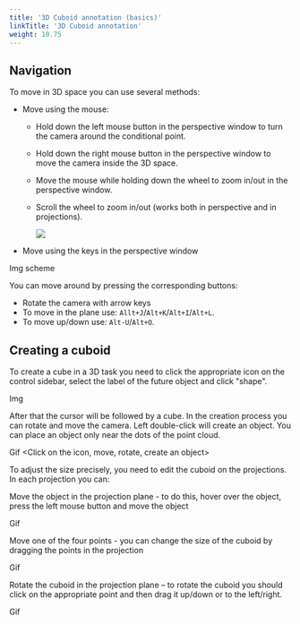 ```yaml
---
title: '3D Cuboid annotation (basics)'
linkTitle: '3D Cuboid annotation'
weight: 10.75
---
```


## Navigation

To move in 3D space you can use several methods:
- Move using the mouse:
  - Hold down the left mouse button in the perspective window to turn the camera around the conditional point.
  - Hold down the right mouse button in the perspective window to move the camera inside the 3D space.
  - Move the mouse while holding down the wheel to zoom in/out in the perspective window.
  - Scroll the wheel to zoom in/out (works both in perspective and in projections).

    ![](/images/!!!.gif)

- Move using the keys in the perspective window

Img scheme

You can move around by pressing the corresponding buttons:
  - Rotate the camera with arrow keys
  - To move in the plane use: `Allt+J`/`Alt+K`/`Alt+I`/`Alt+L`.
  - To move up/down use: `Alt-U`/`Alt+O`.

## Creating a cuboid

To create a cube in a 3D task you need to click the appropriate icon on the control sidebar, select the label of the future object and click "shape".

Img

After that the cursor will be followed by a cube. In the creation process you can rotate and move the camera.
Left double-click will create an object.
You can place an object only near the dots of the point cloud.

Gif <Click on the icon, move, rotate, create an object>

To adjust the size precisely, you need to edit the cuboid on the projections.
In each projection you can:

Move the object in the projection plane - to do this, hover over the object, press the left mouse button and move the object

Gif

Move one of the four points - you can change the size of the cuboid by dragging the points in the projection

Gif

Rotate the cuboid in the projection plane – to rotate the cuboid you should click on the appropriate point
and then drag it up/down or to the left/right.

Gif
